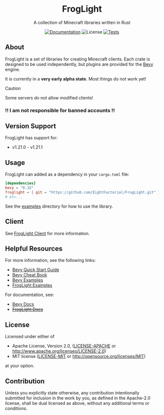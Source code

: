 <h1 align="center">FrogLight</h1>
<p align="center">A collection of Minecraft libraries written in Rust</p>

<p align="center">
  <a href="https://github.com/EightFactorial/FrogLight"><img alt="Documentation" src="https://img.shields.io/badge/docs-main-green.svg"></a>  
  <img alt="License" src="https://img.shields.io/badge/license-MIT/Apache--2.0---?color=blue">
  <a href="https://github.com/EightFactorial/FrogLight/actions"><img alt="Tests" src="https://github.com/EightFactorial/FrogLight/actions/workflows/testing.yml/badge.svg"></a>
</p>

## About

FrogLight is a set of libraries for creating Minecraft clients. Each crate is designed to be used independently, but plugins are provided for the [Bevy](https://github.com/bevyengine/bevy/) engine.

It is currently in a **very early alpha state**. Most things do not work yet!

> [!Caution]
> Some servers do not allow modified clients!
> 
> ### !! I am not responsible for banned accounts !!

## Version Support

FrogLight has support for:
- v1.21.0 - v1.21.1

## Usage

FrogLight can added as a dependency in your `cargo.toml` file:

```toml
[dependencies]
bevy = "0.15"
froglight = { git = "https://github.com/EightFactorial/FrogLight.git" }
# etc...
```

See the [examples](examples) directory for how to use the library.

## Client

See [FrogLight Client](https://github.com/EightFactorial/FrogLight/) for more information.

## Helpful Resources

For more information, see the following links:
  * [Bevy Quick Start Guide](https://bevyengine.org/learn/quick-start/getting-started/setup/)
  * [Bevy Cheat Book](https://bevy-cheatbook.github.io/)
  * [Bevy Examples](https://github.com/bevyengine/bevy/tree/latest/examples)
  * [FrogLight Examples](examples)

For documentation, see:
  * [Bevy Docs](https://docs.rs/bevy/latest/bevy/)
  * ~~[FrogLight Docs](https://github.com/EightFactorial/FrogLight/)~~

## License

Licensed under either of

* Apache License, Version 2.0, ([LICENSE-APACHE](LICENSE-APACHE) or <http://www.apache.org/licenses/LICENSE-2.0>)
* MIT license ([LICENSE-MIT](LICENSE-MIT) or <http://opensource.org/licenses/MIT>)

at your option.

## Contribution

Unless you explicitly state otherwise, any contribution intentionally
submitted for inclusion in the work by you, as defined in the Apache-2.0
license, shall be dual licensed as above, without any additional terms or
conditions.
